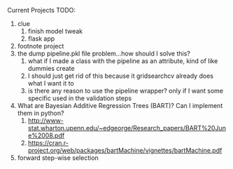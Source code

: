 Current Projects TODO:

1. clue
    1. finish model tweak
    2. flask app
2. footnote project
3. the dump pipeline.pkl file problem...how should I solve this?
    1. what if I made a class with the pipeline as an attribute, kind of like dummies create
    2. I should just get rid of this because it gridsearchcv already does what I want it to
    3. is there any reason to use the pipeline wrapper? only if I want some specific used in the validation steps
5. What are Bayesian Additive Regression Trees (BART)? Can I implement them in python?
    1. http://www-stat.wharton.upenn.edu/~edgeorge/Research_papers/BART%20June%2008.pdf
    1. https://cran.r-project.org/web/packages/bartMachine/vignettes/bartMachine.pdf
5. forward step-wise selection